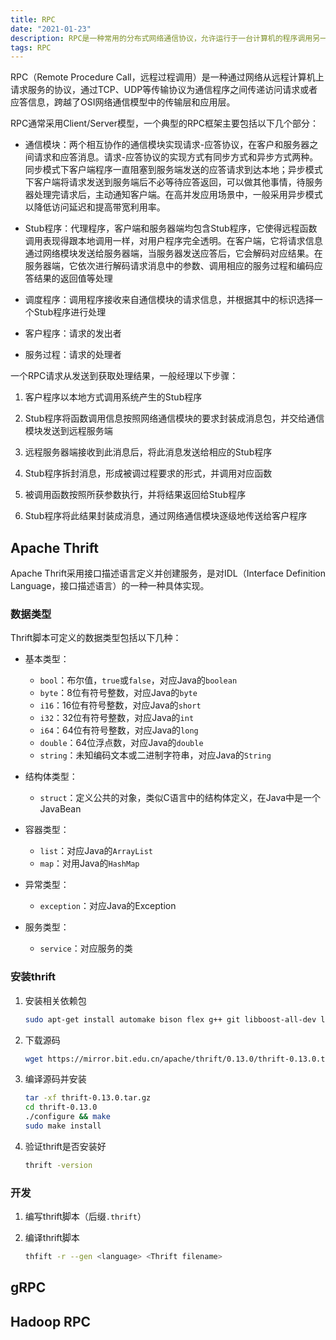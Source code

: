```yaml
---
title: RPC
date: "2021-01-23"
description: RPC是一种常用的分布式网络通信协议，允许运行于一台计算机的程序调用另一台计算机的子程序，同时将网络的通信细节隐藏起来，使得用户无须额外地为这个交互作用编程，大大简化了分布式程序开发
tags: RPC
---
```


RPC（Remote Procedure Call，远程过程调用）是一种通过网络从远程计算机上请求服务的协议，通过TCP、UDP等传输协议为通信程序之间传递访问请求或者应答信息，跨越了OSI网络通信模型中的传输层和应用层。

RPC通常采用Client/Server模型，一个典型的RPC框架主要包括以下几个部分：

+ 通信模块：两个相互协作的通信模块实现请求-应答协议，在客户和服务器之间请求和应答消息。请求-应答协议的实现方式有同步方式和异步方式两种。同步模式下客户端程序一直阻塞到服务端发送的应答请求到达本地；异步模式下客户端将请求发送到服务端后不必等待应答返回，可以做其他事情，待服务器处理完请求后，主动通知客户端。在高并发应用场景中，一般采用异步模式以降低访问延迟和提高带宽利用率。

+ Stub程序：代理程序，客户端和服务器端均包含Stub程序，它使得远程函数调用表现得跟本地调用一样，对用户程序完全透明。在客户端，它将请求信息通过网络模块发送给服务器端，当服务器发送应答后，它会解码对应结果。在服务器端，它依次进行解码请求消息中的参数、调用相应的服务过程和编码应答结果的返回值等处理

+ 调度程序：调用程序接收来自通信模块的请求信息，并根据其中的标识选择一个Stub程序进行处理

+ 客户程序：请求的发出者

+ 服务过程：请求的处理者

一个RPC请求从发送到获取处理结果，一般经理以下步骤：

1. 客户程序以本地方式调用系统产生的Stub程序

2. Stub程序将函数调用信息按照网络通信模块的要求封装成消息包，并交给通信模块发送到远程服务端

3. 远程服务器端接收到此消息后，将此消息发送给相应的Stub程序

4. Stub程序拆封消息，形成被调过程要求的形式，并调用对应函数

5. 被调用函数按照所获参数执行，并将结果返回给Stub程序

6. Stub程序将此结果封装成消息，通过网络通信模块逐级地传送给客户程序

## Apache Thrift

Apache Thrift采用接口描述语言定义并创建服务，是对IDL（Interface Definition Language，接口描述语言）的一种一种具体实现。

### 数据类型

Thrift脚本可定义的数据类型包括以下几种：

+ 基本类型：
  + `bool`：布尔值，`true`或`false`，对应Java的`boolean`
  + `byte`：8位有符号整数，对应Java的`byte`
  + `i16`：16位有符号整数，对应Java的`short`
  + `i32`：32位有符号整数，对应Java的`int`
  + `i64`：64位有符号整数，对应Java的`long`
  + `double`：64位浮点数，对应Java的`double`
  + `string`：未知编码文本或二进制字符串，对应Java的`String`

+ 结构体类型：
  + `struct`：定义公共的对象，类似C语言中的结构体定义，在Java中是一个JavaBean

+ 容器类型：
  + `list`：对应Java的`ArrayList`
  + `map`：对用Java的`HashMap`

+ 异常类型：
  + `exception`：对应Java的Exception

+ 服务类型：
  + `service`：对应服务的类

### 安装thrift

1. 安装相关依赖包

   ```bash
   sudo apt-get install automake bison flex g++ git libboost-all-dev libevent-dev libssl-dev libtool make pkg-config
   ```

2. 下载源码

   ```bash
   wget https://mirror.bit.edu.cn/apache/thrift/0.13.0/thrift-0.13.0.tar.gz
   ```

3. 编译源码并安装

   ```bash
   tar -xf thrift-0.13.0.tar.gz
   cd thrift-0.13.0
   ./configure && make
   sudo make install
   ```

4. 验证thrift是否安装好

   ```bash
   thrift -version
   ```

### 开发

1. 编写thrift脚本（后缀`.thrift`）
2. 编译thrift脚本

    ```bash
    thfift -r --gen <language> <Thrift filename>
    ```

## gRPC

## Hadoop RPC
